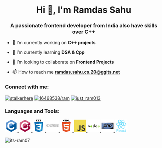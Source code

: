 <h1 align="center">Hi 👋, I'm Ramdas Sahu</h1>
<h3 align="center">A passionate frontend developer from India also have skills over C++</h3>

- 🔭 I’m currently working on **C++ projects**

- 🌱 I’m currently learning **DSA & Cpp**

- 👯 I’m looking to collaborate on **Frontend Projects**

- 📫 How to reach me **ramdas.sahu.cs.20@ggits.net**

<h3 align="left">Connect with me:</h3>

<p align="left">
   <a href="https://linkedin.com/in/stalkerhere" target="blank"><img align="center"
         src="https://raw.githubusercontent.com/rahuldkjain/github-profile-readme-generator/master/src/images/icons/Social/linked-in-alt.svg"
         alt="stalkerhere" height="30" width="40" /></a>
   <a href="https://stackoverflow.com/users/16468538/ram" target="blank"><img align="center"
         src="https://raw.githubusercontent.com/rahuldkjain/github-profile-readme-generator/master/src/images/icons/Social/stack-overflow.svg"
         alt="16468538/ram" height="30" width="40" /></a>
   <a href="https://instagram.com/just_ram013" target="blank"><img align="center"
         src="https://raw.githubusercontent.com/rahuldkjain/github-profile-readme-generator/master/src/images/icons/Social/instagram.svg"
         alt="just_ram013" height="30" width="40" /></a>
</p>

<h3 align="left">Languages and Tools:</h3>
<p align="left"> <a href="https://www.cprogramming.com/" target="_blank" rel="noreferrer"> <img
         src="https://raw.githubusercontent.com/devicons/devicon/master/icons/c/c-original.svg" alt="c" width="40"
         height="40" /> </a> <a href="https://www.w3schools.com/cpp/" target="_blank" rel="noreferrer"> <img
         src="https://raw.githubusercontent.com/devicons/devicon/master/icons/cplusplus/cplusplus-original.svg"
         alt="cplusplus" width="40" height="40" /> </a> <a href="https://www.w3schools.com/css/" target="_blank"
      rel="noreferrer"> <img
         src="https://raw.githubusercontent.com/devicons/devicon/master/icons/css3/css3-original-wordmark.svg"
         alt="css3" width="40" height="40" /> </a> <a href="https://expressjs.com" target="_blank" rel="noreferrer">
      <img src="https://raw.githubusercontent.com/devicons/devicon/master/icons/express/express-original-wordmark.svg"
         alt="express" width="40" height="40" /> </a> <a href="https://www.w3.org/html/" target="_blank"
      rel="noreferrer"> <img
         src="https://raw.githubusercontent.com/devicons/devicon/master/icons/html5/html5-original-wordmark.svg"
         alt="html5" width="40" height="40" /> </a> <a href="https://developer.mozilla.org/en-US/docs/Web/JavaScript"
      target="_blank" rel="noreferrer"> <img
         src="https://raw.githubusercontent.com/devicons/devicon/master/icons/javascript/javascript-original.svg"
         alt="javascript" width="40" height="40" /> </a> <a href="https://nodejs.org" target="_blank" rel="noreferrer">
      <img src="https://raw.githubusercontent.com/devicons/devicon/master/icons/nodejs/nodejs-original-wordmark.svg"
         alt="nodejs" width="40" height="40" /> </a> <a href="https://www.php.net" target="_blank" rel="noreferrer">
      <img src="https://raw.githubusercontent.com/devicons/devicon/master/icons/php/php-original.svg" alt="php"
         width="40" height="40" /> </a> <a href="https://reactjs.org/" target="_blank" rel="noreferrer"> <img
         src="https://raw.githubusercontent.com/devicons/devicon/master/icons/react/react-original-wordmark.svg"
         alt="react" width="40" height="40" /> </a> </p>

<p><img align="center"
      src="https://github-readme-stats.vercel.app/api/top-langs?username=its-ram07&show_icons=true&locale=en&layout=compact"
      alt="its-ram07" /></p>

